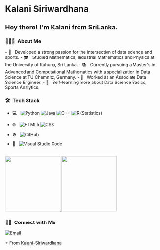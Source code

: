 # Kalani Siriwardhana
<h2> Hey there! I'm Kalani from SriLanka.</h2>

<h3> 👨🏻‍💻 &nbsp;About Me </h3>
- 🤔 &nbsp; Developed a strong passion for the intersection of data science and sports.
- 🎓 &nbsp; Studied Mathematics, Industrial Mathematics and Physics at the University of Ruhuna, Sri Lanka.
- 📚 &nbsp; Currently pursuing a Master's in Advanced and Computational Mathematics with a specialization in Data Science at TU Chemnitz, Germany.
- 💼 &nbsp; Worked as an Associate Data Science Engineer.
- 🌱 &nbsp; Self-learning more about Data Science Basics, Sports Analytics.


<h3> 🛠 &nbsp;Tech Stack</h3>

- 💻 &nbsp;
  ![Python](https://img.shields.io/badge/-Python-333333?style=flat&logo=python)
  ![Java](https://img.shields.io/badge/-Java-333333?style=flat&logo=Java&logoColor=007396)
  ![C++](https://img.shields.io/badge/-C++-333333?style=flat&logo=C%2B%2B&logoColor=00599C)
  ![R (Statistics)](https://img.shields.io/badge/-R-333333?style=flat&logo=R&logoColor=276DC3)
- 🌐 &nbsp;
  ![HTML5](https://img.shields.io/badge/-HTML5-333333?style=flat&logo=HTML5)
  ![CSS](https://img.shields.io/badge/-CSS-333333?style=flat&logo=CSS3&logoColor=1572B6)

- ⚙️ &nbsp;
  ![GitHub](https://img.shields.io/badge/-GitHub-333333?style=flat&logo=github)
- 🔧 &nbsp;
  ![Visual Studio Code](https://img.shields.io/badge/-Visual%20Studio%20Code-333333?style=flat&logo=visual-studio-code&logoColor=007ACC)

<br/>

<a href="https://github.com/Kalani-Siriwardhana">
  <img height="180em" src="https://github-readme-stats.vercel.app/api?username=Kalani-Siriwardhana&theme=buefy&show_icons=true" />
  <img height="180em" src="https://github-readme-stats.vercel.app/api/top-langs/?username=Kalani-Siriwardhana&theme=buefy&layout=compact" />
</a>

<br/>

<h3> 🤝🏻 &nbsp;Connect with Me </h3>

<p align="center">

<a href="mailto:kalanisugandhika@gmail.com"><img alt="Email" src="https://img.shields.io/badge/Email-kalanisugandhika@gmail.com-blue?style=flat-square&logo=gmail"></a>
</p>

⭐️ From [Kalani-Siriwardhana](https://github.com/Kalani-Siriwardhana)
